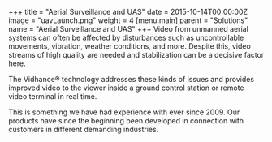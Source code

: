 +++
title = "Aerial Surveillance and UAS"
date = 2015-10-14T00:00:00Z
image = "uavLaunch.png"
weight = 4
[menu.main]
parent = "Solutions"
name = "Aerial Surveillance and UAS"
+++
Video from unmanned aerial systems can often be affected by disturbances such as uncontrollable movements, vibration, weather conditions, and more. Despite this, video streams of high quality are needed and stabilization can be a decisive factor here.

The Vidhance® technology addresses these kinds of issues and provides improved video to the viewer inside a ground control station or remote video terminal in real time.

This is something we have had experience with ever since 2009. Our products have since the beginning been developed in connection with customers in different demanding industries.
